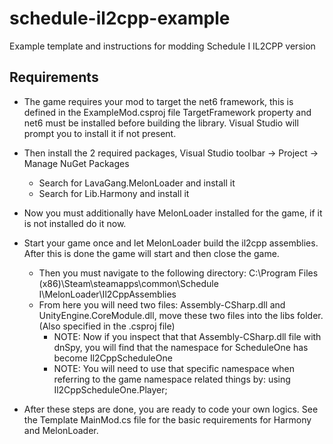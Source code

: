 # schedule-il2cpp-example
Example template and instructions for modding Schedule I IL2CPP version

## Requirements
- The game requires your mod to target the net6 framework, this is defined in the ExampleMod.csproj file TargetFramework property and net6 must be installed before building the library. Visual Studio will prompt you to install it if not present.
- Then install the 2 required packages, Visual Studio toolbar -> Project -> Manage NuGet Packages
  - Search for LavaGang.MelonLoader and install it
  - Search for Lib.Harmony and install it

- Now you must additionally have MelonLoader installed for the game, if it is not installed do it now.
- Start your game once and let MelonLoader build the il2cpp assemblies. After this is done the game will start and then close the game.
  - Then you must navigate to the following directory: C:\Program Files (x86)\Steam\steamapps\common\Schedule I\MelonLoader\Il2CppAssemblies
  - From here you will need two files: Assembly-CSharp.dll and UnityEngine.CoreModule.dll, move these two files into the libs folder. (Also specified in the .csproj file)
      - NOTE: Now if you inspect that that Assembly-CSharp.dll file with dnSpy, you will find that the namespace for ScheduleOne has become Il2CppScheduleOne
      - NOTE: You will need to use that specific namespace when referring to the game namespace related things by: using Il2CppScheduleOne.Player;

- After these steps are done, you are ready to code your own logics. See the Template MainMod.cs file for the basic requirements for Harmony and MelonLoader.
